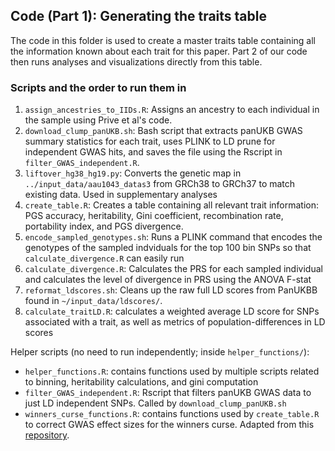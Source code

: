 ## Code (Part 1): Generating the traits table

The code in this folder is used to create a master traits table containing all the information known about each trait for this paper. Part 2 of our code then runs analyses and visualizations directly from this table.

### Scripts and the order to run them in

1. `assign_ancestries_to_IIDs.R`: Assigns an ancestry to each individual in the sample using Prive et al's code.
2. `download_clump_panUKB.sh`: Bash script that extracts panUKB GWAS summary statistics for each trait, uses PLINK to LD prune for independent GWAS hits, and saves the file using the Rscript in `filter_GWAS_independent.R`.
3. `liftover_hg38_hg19.py`: Converts the genetic map in `../input_data/aau1043_datas3` from GRCh38 to GRCh37 to match existing data. Used in supplementary analyses
4. `create_table.R`: Creates a table containing all relevant trait information: PGS accuracy, heritability, Gini coefficient, recombination rate, portability index, and PGS divergence.
5. `encode_sampled_genotypes.sh`: Runs a PLINK command that encodes the genotypes of the sampled indviduals for the top 100 bin SNPs so that `calculate_divergence.R` can easily run
6. `calculate_divergence.R`: Calculates the PRS for each sampled individual and calculates the level of divergence in PRS using the ANOVA F-stat
7. `reformat_ldscores.sh`: Cleans up the raw full LD scores from PanUKBB found in `~/input_data/ldscores/`.
8. `calculate_traitLD.R`: calculates a weighted average LD score for SNPs associated with a trait, as well as metrics of population-differences in LD scores

Helper scripts (no need to run independently; inside `helper_functions/`):
- `helper_functions.R`: contains functions used by multiple scripts related to binning, heritability calculations, and gini computation
- `filter_GWAS_independent.R`: Rscript that filters panUKB GWAS data to just LD independent SNPs. Called by `download_clump_panUKB.sh`
- `winners_curse_functions.R`: contains functions used by `create_table.R` to correct GWAS effect sizes for the winners curse. Adapted from this [repository](https://github.com/cpalmer718/gwas-winners-curse).